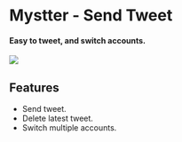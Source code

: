# Mystter - Send Tweet

#### Easy to tweet, and switch accounts.  

![](https://raw.githubusercontent.com/mystasly48/Mystter_SendTweet/2ad0a92c1b7be82e3cb20c4fbfb87fa4395376c6/Screenshots/Main%20Form.png)

## Features

* Send tweet.
* Delete latest tweet.
* Switch multiple accounts.
